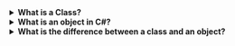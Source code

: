 <details>
  <summary><strong>What is a Class?</strong></summary>
 

# **What is a Class?**
A **class** is a **blueprint** or **template** that defines the structure and behavior of objects. It encapsulates **data (properties)** and **functions (methods)** that operate on the data. Objects are **instances** of a class, created at runtime.

### Real-World Analogy
Think of a **class** as the architectural blueprint of a house. The blueprint defines:
- **Properties**: Number of rooms, color, size.
- **Methods**: Open the door, turn on lights.

The actual houses built using this blueprint are **objects** (instances).

---

## 🖥️ **Code Example (C#)**
```csharp
public class Car
{
    // Properties (data)
    public string Color { get; set; }
    public string Model { get; set; }

    // Constructor (initializes data)
    public Car(string color, string model)
    {
        Color = color;
        Model = model;
    }

    // Method (behavior)
    public void Accelerate()
    {
        Console.WriteLine($"{Model} is accelerating!");
    }
}
```

### Creating Objects (Instances)
```csharp
Car myCar = new Car("Red", "Tesla Model S");
Car yourCar = new Car("Blue", "Toyota Camry");

myCar.Accelerate(); // Output: "Tesla Model S is accelerating!"
yourCar.Accelerate(); // Output: "Toyota Camry is accelerating!"
```

---

## 📊 **Key Components of a Class**
| Component       | Description                                                                 | Example                          |
|-----------------|-----------------------------------------------------------------------------|----------------------------------|
| **Properties**  | Variables that hold the state/data of the object.                           | `Color`, `Model`                 |
| **Methods**     | Functions that define actions the object can perform.                       | `Accelerate()`                   |
| **Constructor** | Special method to initialize object properties when created.                | `Car(string color, string model)`|
| **Access Modifiers** | Control visibility (e.g., `public`, `private`).                         | `public string Color { get; set; }` |

---

## 🧩 **OOP Principles Supported by Classes**

### 1. **Encapsulation**
- Bundling data and methods into a single unit.
- Example: Hide `engineTemperature` as `private` and expose via a method `GetTemperature()`.

### 2. **Inheritance**
- Creating a new class from an existing class.
```mermaid
classDiagram
    class Vehicle {
        +string Brand
        +void Start()
    }
    class Car {
        +int NumberOfDoors
        +void Accelerate()
    }
    Vehicle <|-- Car
```

### 3. **Polymorphism**
- Methods can behave differently based on the object.
```csharp
public class ElectricCar : Car
{
    public override void Accelerate()
    {
        Console.WriteLine("Accelerating using electric power!");
    }
}
```

### 4. **Abstraction**
- Simplify complexity by hiding unnecessary details.
- Example: An abstract `Shape` class with an abstract `Draw()` method.

---

## 🆚 **Class vs. Object**
| **Class**                          | **Object**                          |
|------------------------------------|-------------------------------------|
| Template/blueprint.                | Instance of a class.                |
| Defined once.                      | Created multiple times.             |
| Exists in code.                    | Exists in memory at runtime.        |
| Example: `Car` blueprint.          | Example: `myCar`, `yourCar`.        |

---

## 🆚 **Class vs. Struct (C#)**
| Feature                | **Class**                           | **Struct**                         |
|------------------------|-------------------------------------|------------------------------------|
| **Type**               | Reference type (heap).              | Value type (stack).                |
| **Nullability**        | Can be `null`.                      | Cannot be `null` (unless nullable).|
| **Inheritance**        | Supports inheritance.               | No inheritance.                    |
| **Default Constructor**| Can have a custom default.          | Always has a default constructor.  |
| **Use Case**           | Complex objects (e.g., `User`).     | Small data (e.g., `Point`).        |

---

## 📍 **Real-Time Use Cases**
1. **Web Development**: A `User` class with `Email`, `Password`, and `Login()` method.
2. **Game Development**: A `Character` class with `Health`, `Attack()`, and `Move()`.
3. **E-Commerce**: A `Product` class with `Price`, `Stock`, and `AddToCart()`.

---

## 🖼️ **Pictorial Diagram**
```mermaid
classDiagram
    class Car {
        +string Color
        +string Model
        +Car(string color, string model)
        +void Accelerate()
    }
    Car --> "1" Engine : has-a
    class Engine {
        +int Power
        +void Start()
    }
```

---

## ❓ **Common Interview Questions**
1. **Q**: Can a class exist without an object?  
   **A**: Yes (e.g., static classes), but objects cannot exist without a class.

2. **Q**: What is a static class?  
   **A**: A class that cannot be instantiated and contains only static members (e.g., `Math`).

3. **Q**: How does a class achieve abstraction?  
   **A**: By using abstract classes/interfaces to hide implementation details.

---

## 🛠️ **Best Practices**
- Follow **SOLID principles**.
- Use `private` fields and expose via `public` properties/methods (encapsulation).
- Prefer composition over inheritance where possible.
 </details>


 <details>
  <summary><strong>What is an object in C#?</strong></summary>
(Due to technical issues, the search service is temporarily unavailable.)

# Explanation of an Object in C# (Object-Oriented Programming)

## 🧩 **What is an Object?**
An **object** is a **runtime instance of a class** that holds **data (state)** and can perform **actions (behavior)**. It is created using the `new` keyword and resides in memory during program execution. Objects are the building blocks of OOP.

### Real-World Analogy
If a **class** is a blueprint for a house, an **object** is the actual house built from that blueprint. Each house (object) has:
- **Unique state**: Address, paint color, furniture.
- **Shared behavior**: Open doors, turn on lights (defined in the blueprint/class).

---

## 🖥️ **Code Example (C#)**
```csharp
// Class (Blueprint)
public class Book
{
    // Properties (state)
    public string Title { get; set; }
    public string Author { get; set; }

    // Constructor (initializes state)
    public Book(string title, string author)
    {
        Title = title;
        Author = author;
    }

    // Method (behavior)
    public void DisplayInfo()
    {
        Console.WriteLine($"{Title} by {Author}");
    }
}

// Creating Objects (Instances)
Book book1 = new Book("The Alchemist", "Paulo Coelho");
Book book2 = new Book("1984", "George Orwell");

book1.DisplayInfo(); // Output: "The Alchemist by Paulo Coelho"
book2.DisplayInfo(); // Output: "1984 by George Orwell"
```

---

## 📊 **Key Characteristics of Objects**
| Feature               | Description                                                                 | Example                          |
|-----------------------|-----------------------------------------------------------------------------|----------------------------------|
| **State**             | Values stored in properties/fields.                                         | `Title = "1984"`, `Author = "George Orwell"` |
| **Behavior**          | Actions performed by methods.                                               | `DisplayInfo()`                  |
| **Identity**          | Unique memory address (even if state is identical).                         | `book1` ≠ `book2`                |
| **Lifetime**          | Exists in memory until garbage collected.                                   | Created with `new`, destroyed by GC. |

---

## 🧩 **How Objects Work in Memory**
- Objects are **reference types** stored in the **heap**.
- Variables (e.g., `book1`) hold **references** (memory addresses) to objects.

```mermaid
flowchart LR
    A[book1 Variable] --> B[Heap: Book Object]
    A --> |Reference| B
    B --> |Title: The Alchemist| B
    B --> |Author: Paulo Coelho| B
```

---

## 🆚 **Class vs. Object**
| **Class**                          | **Object**                          |
|------------------------------------|-------------------------------------|
| Blueprint (template).              | Instance (real entity).             |
| Defined at compile time.           | Created at runtime.                 |
| No memory allocation.              | Memory allocated in the heap.       |
| Example: `Book` class.             | Example: `book1`, `book2`.          |

---

## 🧠 **Object Lifecycle in C#**
1. **Creation**:  
   `Book book = new Book(...);`
2. **Usage**:  
   Access properties/methods: `book.Title`, `book.DisplayInfo()`.
3. **Destruction**:  
   Garbage Collector (GC) automatically reclaims memory when the object is no longer referenced.

---

## 🛠️ **Real-Time Use Cases**
1. **Web Development**:  
   `HttpContext` object in ASP.NET Core holds request/response data.
2. **E-Commerce**:  
   `ShoppingCart` object stores items and calculates totals.
3. **Database**:  
   `DbContext` in Entity Framework represents a database session.

---

## 📍 **Common Interview Questions**
1. **Q**: What happens when you assign one object to another?  
   **A**: Both variables point to the **same memory location** (reference copy, not a new object).  
   ```csharp
   Book book3 = book1; // book3 and book1 reference THE SAME object
   book3.Title = "New Title"; // Changes book1.Title too
   ```

2. **Q**: What is a `struct` vs. a `class`?  
   **A**:  
   | Feature         | **Class**                          | **Struct**                        |
   |-----------------|------------------------------------|-----------------------------------|
   | **Type**        | Reference type (heap).             | Value type (stack).               |
   | **Nullability** | Can be `null`.                     | Cannot be `null` (unless nullable).|
   | **Example**     | `StringBuilder`, `HttpClient`.     | `DateTime`, `int`.                |

3. **Q**: What is the `this` keyword?  
   **A**: Refers to the **current object instance** (e.g., `this.Title = title;`).

---

## 🖼️ **Pictorial Representation**
```mermaid
classDiagram
    class Book {
        +string Title
        +string Author
        +Book(string title, string author)
        +void DisplayInfo()
    }
    Book --> "1..*" Page : contains
    class Page {
        +int Number
        +string Content
    }
```

- **Objects**: `book1`, `book2`, `page1`, `page2`.

---

## 🛑 **Best Practices**
1. **Encapsulation**: Keep fields `private` and expose via properties/methods.  
   ```csharp
   private string _password;
   public string Password { get { return _password; } set { _password = Encrypt(value); } }
   ```

2. **Object Initialization**: Use constructors to enforce valid states.  
   ```csharp
   // BAD: Object in invalid state
   Book book = new Book();
   book.Title = "Some Title";

   // GOOD: Enforce required fields
   public Book(string title, string author) { ... }
   ```

3. **Memory Management**: Avoid unnecessary object creation in loops. Use `IDisposable` for unmanaged resources.

---

## 🌟 **Key Takeaways**
- Objects are **instances** of classes.
- They combine **data** and **behavior**.
- Memory is managed by the **Garbage Collector**.
- Use objects to model real-world entities (e.g., `User`, `Order`, `Product`).
   </details>


<details>
  <summary><strong>What is the difference between a class and an object?</strong></summary>
(Due to technical issues, the search service is temporarily unavailable.)

# Difference Between a Class and an Object in C#

## 🧱 **Overview**
| **Aspect**       | **Class**                          | **Object**                        |
|-------------------|------------------------------------|-----------------------------------|
| **Definition**    | Blueprint/template for objects.    | Instance of a class.              |
| **Memory**        | No memory allocated at definition. | Memory allocated in the heap.     |
| **Creation**      | Defined once in code.              | Created multiple times using `new`.|
| **Purpose**       | Defines structure and behavior.    | Represents real-world data/actions.|
| **Example**       | `Car` (template).                  | `myCar`, `yourCar` (instances).   |

---

## 🏗️ **Class: The Blueprint**
A **class** is a logical template that defines:
- **Properties/Fields**: Variables to store data (e.g., `Color`, `Model`).
- **Methods**: Functions to perform actions (e.g., `Accelerate()`).
- **Constructors**: Initialize objects (e.g., `Car(string color, string model)`).

### Example Class (C#)
```csharp
public class Car 
{
    // Properties
    public string Color { get; set; }
    public string Model { get; set; }

    // Constructor
    public Car(string color, string model)
    {
        Color = color;
        Model = model;
    }

    // Method
    public void Accelerate() 
    {
        Console.WriteLine($"{Model} is accelerating!");
    }
}
```

---

## 🚗 **Object: The Instance**
An **object** is a concrete instance of a class, created at runtime. It:
- **Holds Data**: Properties have actual values (e.g., `Color = "Red"`).
- **Performs Actions**: Methods execute behavior (e.g., `Accelerate()`).

### Example Objects (C#)
```csharp
Car myCar = new Car("Red", "Tesla Model S");
Car yourCar = new Car("Blue", "Toyota Camry");

myCar.Accelerate(); // Output: "Tesla Model S is accelerating!"
yourCar.Accelerate(); // Output: "Toyota Camry is accelerating!"
```

---

## 🖼️ **Pictorial Representation**
```mermaid
classDiagram
    class Car {
        +string Color
        +string Model
        +Car(string color, string model)
        +void Accelerate()
    }
    Car --> "1" myCar : instance
    Car --> "1" yourCar : instance
```

---

## 💡 **Real-World Analogy**
- **Class**: A cookie cutter 🍪 (defines shape/size).
- **Object**: Actual cookies 🍪 made using the cutter (each has unique color/toppings).

---

## 🧠 **Key Differences**
### 1. **Memory Allocation**
- **Class**: No memory allocated until an object is created.
- **Object**: Memory allocated in the heap when instantiated.

### 2. **Lifetime**
- **Class**: Exists in code forever.
- **Object**: Lives in memory until garbage-collected.

### 3. **Usage**
- **Class**: Defines rules for objects.
- **Object**: Stores data and performs actions.

---

## 🛠️ **Real-Time Use Cases**
1. **E-Commerce**:  
   - **Class**: `Product` (defines `Id`, `Price`, `Name`).  
   - **Object**: `product1` (Id=101, Price=49.99, Name="Laptop").

2. **Banking**:  
   - **Class**: `Account` (defines `Balance`, `Withdraw()`).  
   - **Object**: `johnsAccount` (Balance=5000, Withdraw(1000)).

3. **Gaming**:  
   - **Class**: `Player` (defines `Health`, `Attack()`).  
   - **Object**: `player1` (Health=100, Attack()).

---

## 🧩 **Memory Diagram**
```mermaid
flowchart LR
    A[Class: Car] --> B[Object: myCar]
    A --> C[Object: yourCar]
    B --> |Color: Red| D[[Heap Memory]]
    B --> |Model: Tesla| D
    C --> |Color: Blue| E[[Heap Memory]]
    C --> |Model: Toyota| E
```

---

## ❓ **Common Interview Questions**
1. **Q**: Can a class exist without objects?  
   **A**: Yes (e.g., static classes like `Math`), but objects **cannot** exist without a class.

2. **Q**: What happens if two objects have the same property values?  
   **A**: They are still **different objects** (different memory addresses).  
   ```csharp
   Car car1 = new Car("Red", "Tesla");
   Car car2 = new Car("Red", "Tesla");
   // car1 != car2 (different references)
   ```

3. **Q**: Can a class inherit from an object?  
   **A**: No! A class inherits from another **class**, not an object.

---

## 🛑 **Best Practices**
1. **Encapsulation**: Keep fields `private` and expose via properties/methods.  
   ```csharp
   public class BankAccount 
   {
       private double _balance;
       public double Balance => _balance; // Read-only property
   }
   ```

2. **Constructors**: Enforce valid object states during creation.  
   ```csharp
   // BAD: Object can be invalid
   Car car = new Car();
   car.Model = "Tesla";

   // GOOD: Force required fields
   public Car(string model) { Model = model; }
   ```

3. **Avoid God Classes**: Split large classes into smaller, focused ones (e.g., `Car`, `Engine`, `Wheel`).

---

## 🌟 **Key Takeaways**
- **Class**: Recipe 🧾 (defines ingredients and steps).
- **Object**: Dish 🍲 (created using the recipe).
- Objects bring classes to life by storing data and performing actions!
<details>

